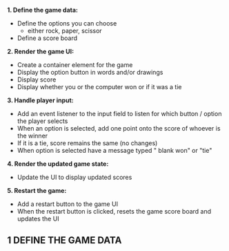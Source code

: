 
**1. Define the game data:**
* Define the options you can choose 
    * either rock, paper, scissor
* Define a score board

**2. Render the game UI:**
* Create a container element for the game
* Display the option button in words and/or drawings
* Display score
* Display whether you or the computer won or if it was a tie

**3. Handle player input:**
* Add an event listener to the input field to listen for which button / option the player selects 
* When an option is selected, add one point onto the score of whoever is the winner 
* If it is a tie, score remains the same (no changes)
* When option is selected have a message typed " blank won" or "tie"

**4. Render the updated game state:**
* Update the UI to display updated scores

**5. Restart the game:**
* Add a restart button to the game UI
* When the restart button is clicked, resets the game score board and updates the UI

## 1 DEFINE THE GAME DATA

